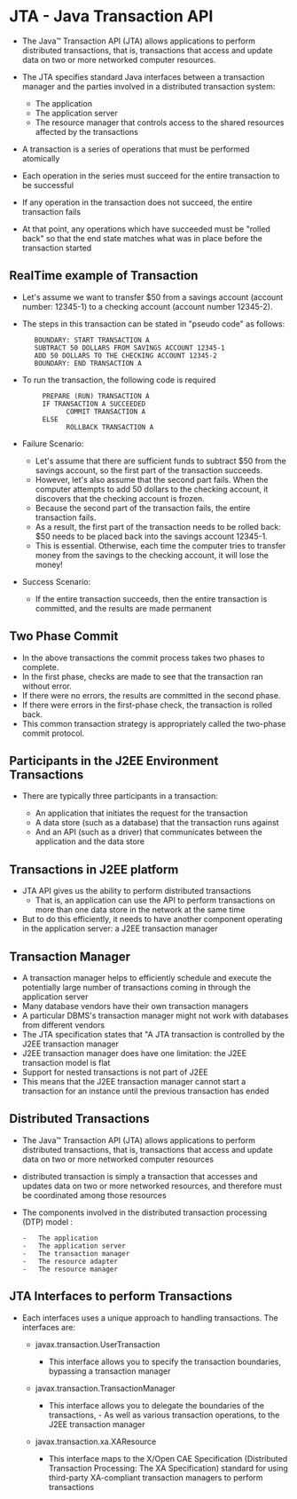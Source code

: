 # JTA - Java Transaction API


-	The Java™ Transaction API (JTA) allows applications to perform distributed transactions, that is, transactions that access and update data on two or more networked computer resources.
- 	The JTA specifies standard Java interfaces between a transaction manager and the parties involved in a distributed transaction system: 
	-	The application
	-	The application server
	-	The resource manager that controls access to the shared resources affected by the transactions
	
-	A transaction is a series of operations that must be performed atomically
-	Each operation in the series must succeed for the entire transaction to be successful
-	If any operation in the transaction does not succeed, the entire transaction fails
-	At that point, any operations which have succeeded must be "rolled back" so that the end state matches what was in place before the transaction started


## RealTime example of Transaction

-	Let's assume we want to transfer $50 from a savings account (account number: 12345-1) to a checking account (account number 12345-2).
- 	The steps in this transaction can be stated in "pseudo code" as follows:

		   BOUNDARY: START TRANSACTION A
		   SUBTRACT 50 DOLLARS FROM SAVINGS ACCOUNT 12345-1
		   ADD 50 DOLLARS TO THE CHECKING ACCOUNT 12345-2
		   BOUNDARY: END TRANSACTION A

-	To run the transaction, the following code is required

			 PREPARE (RUN) TRANSACTION A
			 IF TRANSACTION A SUCCEEDED
				   COMMIT TRANSACTION A
			 ELSE
				   ROLLBACK TRANSACTION A

-	Failure Scenario:
				   
	-	Let's assume that there are sufficient funds to subtract $50 from the savings account, so the first part of the transaction succeeds.
	- 	However, let's also assume that the second part fails. When the computer attempts to add 50 dollars to the checking account, it discovers that the checking account is frozen. 
	-	Because the second part of the transaction fails, the entire transaction fails.
	-	As a result, the first part of the transaction needs to be rolled back: $50 needs to be placed back into the savings account 12345-1. 
	-	This is essential. Otherwise, each time the computer tries to transfer money from the savings to the checking account, it will lose the money!


-	Success Scenario:

	-	If the entire transaction succeeds, then the entire transaction is committed, and the results are made permanent
	
## Two Phase Commit

-	In the above transactions the commit process takes two phases to complete.
-	In the first phase, checks are made to see that the transaction ran without error.
-	If there were no errors, the results are committed in the second phase.
-	If there were errors in the first-phase check, the transaction is rolled back.
- 	This common transaction strategy is appropriately called the two-phase commit protocol.


##	Participants in the J2EE Environment Transactions

-	There are typically three participants in a transaction:

	-	An application that initiates the request for the transaction
	-	A data store (such as a database) that the transaction runs against
	-	And an API (such as a driver) that communicates between the application and the data store
	
	
	
##	Transactions in J2EE platform

-	JTA API gives us the ability to perform distributed transactions
	-	That is, an application can use the API to perform transactions on more than one data store in the network at the same time	
-	But to do this efficiently, it needs to have another component operating in the application server: a J2EE transaction manager
	
##	Transaction Manager

-	A transaction manager helps to efficiently schedule and execute the potentially large number of transactions coming in through the application server
-	Many database vendors have their own transaction managers
-	A particular DBMS's transaction manager might not work with databases from different vendors
-	The JTA specification states that "A JTA transaction is controlled by the J2EE transaction manager
-	J2EE transaction manager does have one limitation: the J2EE transaction model is flat
-	Support for nested transactions is not part of J2EE
-	This means that the J2EE transaction manager cannot start a transaction for an instance until the previous transaction has ended

##	Distributed Transactions

-	The Java™ Transaction API (JTA) allows applications to perform distributed transactions, that is, transactions that access and update data on two or more networked computer resources
-	 distributed transaction is simply a transaction that accesses and updates data on two or more networked resources, and therefore must be coordinated among those resources
-	The components involved in the distributed transaction processing (DTP) model :

		-	The application
		-	The application server
		-	The transaction manager
		-	The resource adapter
		-	The resource manager


##	JTA Interfaces to perform Transactions

-	Each interfaces uses a unique approach to handling transactions. The interfaces are:

	-	javax.transaction.UserTransaction
		-	This interface allows you to specify the transaction boundaries, bypassing a transaction manager
		
	-	javax.transaction.TransactionManager
		-	 This interface allows you to delegate the boundaries of the transactions,
			-	As well as various transaction operations, to the J2EE transaction manager
		
	-	javax.transaction.xa.XAResource
		-	 This interface maps to the X/Open CAE Specification (Distributed Transaction Processing: The XA Specification) standard for using third-party XA-compliant transaction managers to perform transactions



	



